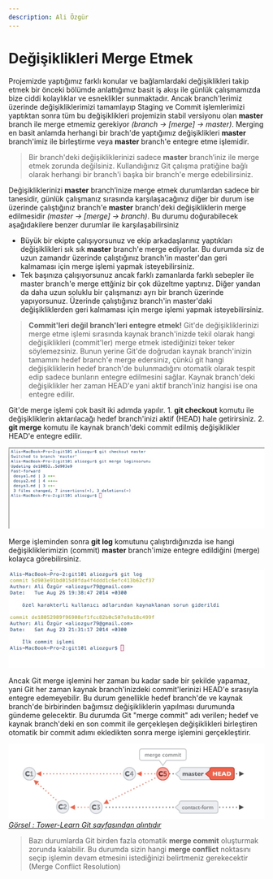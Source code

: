 ```yaml
---
description: Ali Özgür
---
```


# Değişiklikleri Merge Etmek

Projemizde yaptığımız farklı konular ve bağlamlardaki değişiklikleri takip etmek bir önceki bölümde anlattığımız basit iş akışı ile günlük çalışmamızda bize ciddi kolaylıklar ve esneklikler sunmaktadır. Ancak branch'lerimiz üzerinde değişikliklerimizi tamamlayıp Staging ve Commit işlemlerimizi yaptıktan sonra tüm bu değişiklikleri projemizin stabil versiyonu olan **master** branch ile merge etmemiz gerekiyor _\(branch -&gt; \[merge\] -&gt; master\)_. Merging en basit anlamda herhangi bir brach'de yaptığımız değişiklikleri **master** branch'imiz ile birleştirme veya **master** branch'e entegre etme işlemidir.

> Bir branch'deki değişikliklerinizi sadece **master** branch’iniz ile merge etmek zorunda değilsiniz. Kullandığınız Git çalışma pratiğine bağlı olarak herhangi bir branch'i başka bir branch'e merge edebilirsiniz.

Değişikliklerinizi **master** branch’inize merge etmek durumlardan sadece bir tanesidir, günlük çalışmanız sırasında karşılaşacağınız diğer bir durum ise üzerinde çalıştığınız branch'e **master** branch'deki değişikliklerin merge edilmesidir _\(master -&gt; \[merge\] -&gt; branch\)_. Bu durumu doğurabilecek aşağıdakilere benzer durumlar ile karşılaşabilirsiniz

* Büyük bir ekipte çalışıyorsunuz ve ekip arkadaşlarınız yaptıkları değişiklikleri sık sık **master** branch'e merge ediyorlar. Bu durumda siz de uzun zamandır üzerinde çalıştığınız branch'in master'dan geri kalmaması için merge işlemi yapmak isteyebilirsiniz.
* Tek başınıza çalışıyorsunuz ancak farklı zamanlarda farklı sebepler ile master branch'e merge ettğiniz bir çok düzeltme yaptınız. Diğer yandan da daha uzun soluklu bir çalışmanızı ayrı bir branch üzerinde yapıyorsunuz. Üzerinde çalıştığınız branch'in master'daki değişikliklerden geri kalmaması için merge işlemi yapmak isteyebilirsiniz.

> **Commit'leri değil branch'leri entegre etmek!** Git'de değişikliklerinizi merge etme işlemi sırasında kaynak branch'inizde tekil olarak hangi değişiklikleri \(commit'ler\) merge etmek istediğinizi teker teker söylemezsiniz. Bunun yerine Git'de doğrudan kaynak branch'inizin tamamını hedef branch'e merge edersiniz, çünkü git hangi değişikliklerin hedef branch'de bulunmadığını otomatik olarak tespit edip sadece bunların entegre edilmesini sağlar. Kaynak branch'deki değişiklikler her zaman HEAD'e yani aktif branch'iniz hangisi ise ona entegre edilir.

Git'de merge işlemi çok basit iki adımda yapılır. 1. **git checkout** komutu ile değişikliklerin aktarılacağı hedef branch'inizi aktif \(HEAD\) hale getirirsiniz. 2. **git merge**  komutu ile kaynak branch'deki commit edilmiş değişiklikler HEAD'e entegre edilir.

![Git Merge](../.gitbook/assets/12_gitmerge.jpg)

Merge işleminden sonra **git log** komutunu çalıştırdığınızda ise hangi değişikliklerimizin \(commit\) **master** branch'imize entegre edildiğini \(merge\) kolayca görebilirsiniz.

![Git Merge -&amp;gt; Log](../.gitbook/assets/13_gitmerge_log.jpg)

Ancak Git merge işlemini her zaman bu kadar sade bir şekilde yapamaz, yani Git her zaman kaynak branch'inizdeki commit'lerinizi HEAD'e sırasıyla entegre edemeyebilir. Bu durum genellikle hedef branch'de ve kaynak branch'de birbirinden bağımsız değişikliklerin yapılması durumunda gündeme gelecektir. Bu durumda Git "merge commit" adı verilen; hedef ve kaynak branch'deki en son commit ile gerçekleşen değişiklikleri birleştiren otomatik bir commit adımı ekledikten sonra merge işlemini gerçekleştirir.

![Merge Commit](../.gitbook/assets/14_merge_commit.jpg) [_Görsel : Tower-Learn Git sayfasından alıntıdır_](http://www.git-tower.com/learn/ebook/command-line/branching-merging/merging#start)

> Bazı durumlarda Git birden fazla otomatik **merge commit** oluşturmak zorunda kalabilir. Bu durumda sizin hangi **merge conflict** noktasını seçip işlemin devam etmesini istediğinizi belirtmeniz gerekecektir \(Merge Conflict Resolution\)

